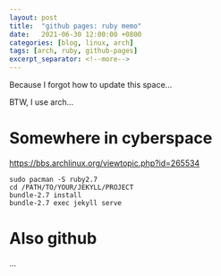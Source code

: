 ```yaml
---
layout: post
title:  "github pages: ruby memo"
date:   2021-06-30 12:00:00 +0800
categories: [blog, linux, arch]
tags: [arch, ruby, github-pages]
excerpt_separator: <!--more-->
---
```


Because I forgot how to update this space...

<!--more-->

BTW, I use arch...

# Somewhere in cyberspace

https://bbs.archlinux.org/viewtopic.php?id=265534


```
sudo pacman -S ruby2.7
cd /PATH/TO/YOUR/JEKYLL/PROJECT
bundle-2.7 install
bundle-2.7 exec jekyll serve
```
# Also github

...

